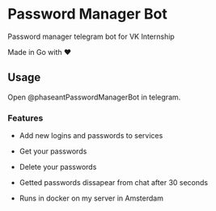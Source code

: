 # Password Manager Bot

Password manager telegram bot for VK Internship

Made in Go with ❤️

## Usage
Open @phaseantPasswordManagerBot in telegram.

### Features

- Add new logins and passwords to services

- Get your passwords

- Delete your passwords

- Getted passwords dissapear from chat after 30 seconds

- Runs in docker on my server in Amsterdam
